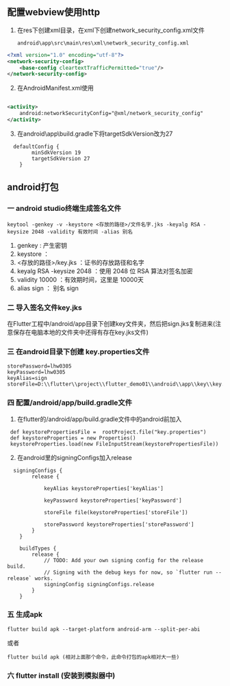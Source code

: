 ## 配置webview使用http

1. 在res下创建xml目录，在xml下创建network_security_config.xml文件

   `android\app\src\main\res\xml\network_security_config.xml`

```xml
<?xml version="1.0" encoding="utf-8"?>
<network-security-config>
    <base-config cleartextTrafficPermitted="true"/>
</network-security-config>
```

2. 在AndroidManifest.xml使用
```xml

<activity>
    android:networkSecurityConfig="@xml/network_security_config"
</activity>
```
3. 在android\app\build.gradle下将targetSdkVersion改为27
```text
  defaultConfig {
        minSdkVersion 19
        targetSdkVersion 27
    }
```

## android打包

### 一 android studio终端生成签名文件

```shell
keytool -genkey -v -keystore <存放的路径>/文件名字.jks -keyalg RSA -keysize 2048 -validity 有效时间 -alias 别名
```

1. genkey : 产生密钥
2. keystore ：
3. <存放的路径>/key.jks ：证书的存放路径和名字
4. keyalg RSA -keysize 2048 ：使用 2048 位 RSA 算法对签名加密
5. validity 10000 ：有效期时间，这里是 10000天
6. alias sign ： 别名 sign

### 二 导入签名文件key.jks

在Flutter工程中/android/app目录下创建key文件夹，然后把sign.jks复制进来(注意保存在电脑本地的文件夹中还得有存在key.jks文件)

### 三 在android目录下创建 key.properties文件

```text
storePassword=lhw0305
keyPassword=lhw0305
keyAlias=sign
storeFile=D:\\flutter\\project\\flutter_demo01\\android\\app\\key\\key.jks
```

### 四 配置/android/app/build.gradle文件

1. 在flutter的/android/app/build.gradle文件中的android前加入

```text
 def keystorePropertiesFile =  rootProject.file("key.properties")
 def keystoreProperties = new Properties()
 keystoreProperties.load(new FileInputStream(keystorePropertiesFile))
```

2. 在android里的signingConfigs加入release

```text
  signingConfigs {
        release {

            keyAlias keystoreProperties['keyAlias']

            keyPassword keystoreProperties['keyPassword']

            storeFile file(keystoreProperties['storeFile'])

            storePassword keystoreProperties['storePassword']
        }
    }

    buildTypes {
        release {
            // TODO: Add your own signing config for the release build.
            // Signing with the debug keys for now, so `flutter run --release` works.
            signingConfig signingConfigs.release
        }
    }
```

### 五 生成apk

```text
flutter build apk --target-platform android-arm --split-per-abi
```

或者

```text
flutter build apk (相对上面那个命令，此命令打包的apk相对大一些)
```

### 六 flutter install (安装到模拟器中)
